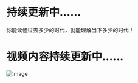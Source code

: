 # 持续更新中......
你能读懂过去多少的时代，就能理解当下多少的时代！
# 视频内容持续更新中......
![image](https://user-images.githubusercontent.com/97092576/148050914-d001f9fa-f8c2-47f6-85ef-dfed2f63d691.png)
